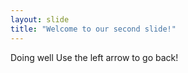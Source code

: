 ```yaml
---
layout: slide
title: "Welcome to our second slide!"
---
```

Doing well
Use the left arrow to go back!
